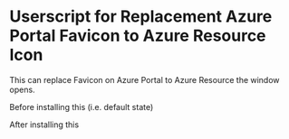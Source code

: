 # Userscript for Replacement Azure Portal Favicon to Azure Resource Icon

This can replace Favicon on Azure Portal to Azure Resource the window opens.

Before installing this (i.e. default state)


After installing this